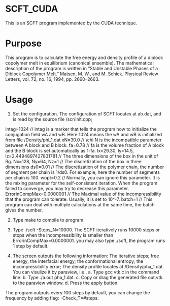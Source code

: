 # SCFT_CUDA
This is an SCFT program implemented by the CUDA technique.

# Purpose
This program is to calculate the free energy and density profile of a diblock copolymer melt in equilibrium (canonical ensemble). The mathematical description of the program is written in “Stable and Unstable Phases of a Diblock Copolymer Melt.”
Matsen, M. W., and M. Schick. Physical Review Letters, vol. 72, no. 16, 1994, pp. 2660–2663.

# Usage
1. Set the configuration.
The configuration of SCFT locates at ab.dat, and is read by the source file /scr/init.cpp;

intag=1024    // intag is a marker that tells the program how to initialize the conjugation field wA and wB. Here 1024 means the wA and wB is initialized from file /Density/phi_1.dat
xN=30.0 // \chi N is the incompatible parameter between A block and B block.
fa=0.78  // fa is the volume fraction of A block and the B block is set automatically as 1-fa.
lx=29.30, ly=14.5,  lz=2.4494897427831781 //  The three dimensions of the box in the unit of Rg.
Nx=128, Ny=64, Nz=1  // The discretization of the box in three dimensions
ds0=0.01   // The discretization of the polymer chain, the number of segment per chain is 1/ds0. For example, here the number of segments per chain is 100.
wopt=0.2   // Normally, you can ignore this parameter. It is the mixing parameter for the self-consistent iteration. When the program failed to converge, you may try to decrease this parameter.
ErrorinCompMax=0.0000001 // The Maximal value of the incompressibility that the program can tolerate. Usually, it is set to 10^-7.
batch=1 // This program can deal with multiple calculations at the same time, the batch gives the number.

2. Type make to compile to program.

3. Type ./scft -Steps_N=10000. The SCFT iteratively runs 10000 steps or stops when the incompressibility is smaller than ErrorinCompMax=0.0000001. 
you may also type ./scft, the program runs 1 step by default.

4. The screen outputs the following information:
The iterative steps; free energy; the interfacial energy; the conformational entropy; the incompressibility error;
The density profile locates at /Density/pha_1.dat. You can visulize it by paraview, i.e.,
a. Type gcc vtk.c in the command line.
b. Type ./a.out pha_1.dat.
c. Copy or drag the generated file out.vtk to the paraview window.
d. Press the apply button.

The program outputs every 100 steps by default, you can change the frequency by adding flag: -Check_T=#steps.

